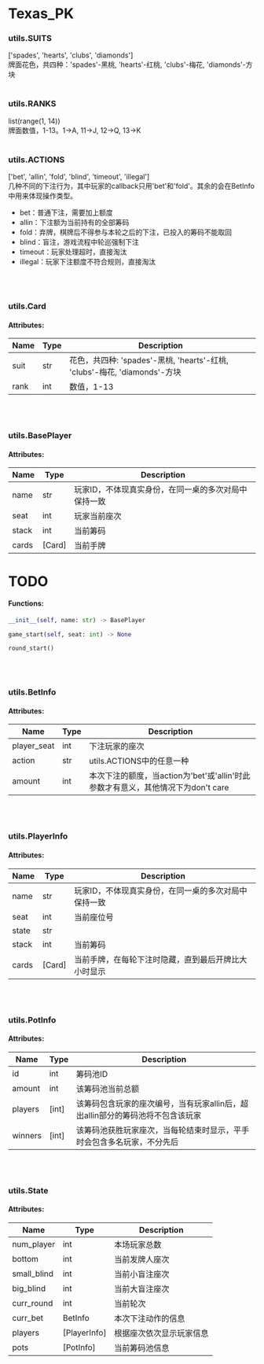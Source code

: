 # Texas_PK

### utils.SUITS
\['spades', 'hearts', 'clubs', 'diamonds'\]
<br />
牌面花色，共四种：'spades'-黑桃, 'hearts'-红桃, 'clubs'-梅花, 'diamonds'-方块
<br />
<br />
### utils.RANKS
list(range(1, 14))
<br />
牌面数值，1-13。1->A, 11->J, 12->Q, 13->K
<br />
<br />
### utils.ACTIONS
\['bet', 'allin', 'fold', 'blind', 'timeout', 'illegal'\]
<br />
几种不同的下注行为，其中玩家的callback只用'bet'和'fold'。其余的会在BetInfo中用来体现操作类型。
- bet：普通下注，需要加上额度
- allin：下注额为当前持有的全部筹码
- fold：弃牌，棋牌后不得参与本轮之后的下注，已投入的筹码不能取回
- blind：盲注，游戏流程中轮巡强制下注
- timeout：玩家处理超时，直接淘汰
- illegal：玩家下注额度不符合规则，直接淘汰
<br />
<br />

### utils.Card<br />
#### Attributes:
Name|Type|Description
----|----|-----------
suit|str|花色，共四种: 'spades'-黑桃, 'hearts'-红桃, 'clubs'-梅花, 'diamonds'-方块
rank|int|数值，1-13
<br />
<br />

### utils.BasePlayer<br />
#### Attributes:
Name|Type|Description
----|----|-----------
name|str|玩家ID，不体现真实身份，在同一桌的多次对局中保持一致
seat|int|玩家当前座次
stack|int|当前筹码
cards|[Card]|当前手牌

# TODO
#### Functions:
```Python
__init__(self, name: str) -> BasePlayer

game_start(self, seat: int) -> None
```
```Python
round_start()
```
<br />
<br />

### utils.BetInfo<br />
#### Attributes:
Name|Type|Description
----|----|-----------
player_seat|int|下注玩家的座次
action|str|utils.ACTIONS中的任意一种
amount|int|本次下注的额度，当action为'bet'或'allin'时此参数才有意义，其他情况下为don't care
<br />
<br />

### utils.PlayerInfo<br />
#### Attributes:
Name|Type|Description
----|----|-----------
name|str|玩家ID，不体现真实身份，在同一桌的多次对局中保持一致
seat|int|当前座位号
state|str|
stack|int|当前筹码
cards|\[Card\]|当前手牌，在每轮下注时隐藏，直到最后开牌比大小时显示
<br />
<br />

### utils.PotInfo<br />
#### Attributes:
Name|Type|Description
----|----|-----------
id|int|筹码池ID
amount|int|该筹码池当前总额
players|\[int\]|该筹码包含玩家的座次编号，当有玩家allin后，超出allin部分的筹码池将不包含该玩家
winners|\[int\]|该筹码池获胜玩家座次，当每轮结束时显示，平手时会包含多名玩家，不分先后
<br />
<br />

### utils.State<br />
#### Attributes:
Name|Type|Description
----|----|-----------
num_player|int|本场玩家总数
bottom|int|当前发牌人座次
small_blind|int|当前小盲注座次
big_blind|int|当前大盲注座次
curr_round|int|当前轮次
curr_bet|BetInfo|本次下注动作的信息
players|\[PlayerInfo\]|根据座次依次显示玩家信息
pots|\[PotInfo\]|当前筹码池信息





